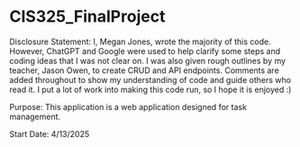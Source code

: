 # CIS325_FinalProject

Disclosure Statement: I, Megan Jones, wrote the majority of this code. However, ChatGPT and Google were used to help clarify some steps and coding ideas that I was not clear on. 
I was also given rough outlines by my teacher, Jason Owen, to create CRUD and API endpoints. Comments are added throughout to show my understanding of code and guide others who 
read it. I put a lot of work into making this code run, so I hope it is enjoyed :)

Purpose: This application is a web application designed for task management. 

Start Date: 4/13/2025
